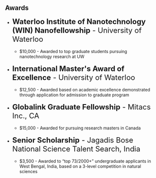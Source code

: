 ## Awards

<ul>
	<li><font size="+2"><b>Waterloo Institute of Nanotechnology (WIN) Nanofellowship</b> - University of Waterloo</font><ul>
		<br><li> $10,000 - Awarded to top graduate students pursuing nanotechnology research at UW</li><br>
	</ul></li>
	<li><font size="+2"><b>International Master's Award of Excellence</b> - University of Waterloo</font><ul>
		<br><li> $12,500 - Awarded based on academic excellence demonstrated through application for admission to graduate program</li><br>
	</ul></li>
	<li><font size="+2"><b>Globalink Graduate Fellowship</b> - Mitacs Inc., CA</font><ul>
		<br><li> $15,000 - Awarded for pursuing research masters in Canada</li><br>
	</ul></li>
	<li><font size="+2"><b>Senior Scholarship</b> - Jagadis Bose National Science Talent Search, India</font><ul>
		<br><li> $3,500 - Awarded to “top 73/2000+” undergraduate applicants in West Bengal, India, based on a 3-level competition in natural sciences</li><br>
	</ul></li>
</ul>
